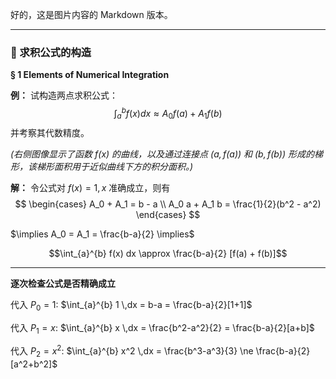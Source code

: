 

好的，这是图片内容的 Markdown 版本。

---

### 🔑 求积公式的构造
**§ 1 Elements of Numerical Integration**

**例：** 试构造两点求积公式：
$$\int_{a}^{b} f(x) dx \approx A_0 f(a) + A_1 f(b)$$
并考察其代数精度。

*(右侧图像显示了函数 $f(x)$ 的曲线，以及通过连接点 $(a, f(a))$ 和 $(b, f(b))$ 形成的梯形，该梯形面积用于近似曲线下方的积分面积。)*

**解：**
令公式对 $f(x)=1, x$ 准确成立，则有
$$
\begin{cases}
A_0 + A_1 = b - a \\
A_0 a + A_1 b = \frac{1}{2}(b^2 - a^2)
\end{cases}
$$

$\implies A_0 = A_1 = \frac{b-a}{2} \implies$

$$\int_{a}^{b} f(x) dx \approx \frac{b-a}{2} [f(a) + f(b)]$$

---

**逐次检查公式是否精确成立**

代入 $P_0=1$: $\int_{a}^{b} 1 \,dx = b-a = \frac{b-a}{2}[1+1]$

代入 $P_1=x$: $\int_{a}^{b} x \,dx = \frac{b^2-a^2}{2} = \frac{b-a}{2}[a+b]$

代入 $P_2=x^2$: $\int_{a}^{b} x^2 \,dx = \frac{b^3-a^3}{3} \ne \frac{b-a}{2}[a^2+b^2]$



